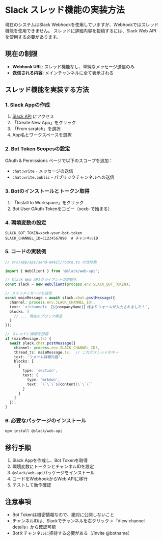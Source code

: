 # Slack スレッド機能の実装方法

現在のシステムはSlack Webhookを使用していますが、Webhookではスレッド機能を使用できません。
スレッドに詳細内容を投稿するには、Slack Web APIを使用する必要があります。

## 現在の制限

- **Webhook URL**: スレッド機能なし、単純なメッセージ送信のみ
- **送信される内容**: メインチャンネルに全て表示される

## スレッド機能を実装する方法

### 1. Slack Appの作成

1. [Slack API](https://api.slack.com/apps) にアクセス
2. 「Create New App」をクリック
3. 「From scratch」を選択
4. App名とワークスペースを選択

### 2. Bot Token Scopesの設定

OAuth & Permissions ページで以下のスコープを追加：
- `chat:write` - メッセージの送信
- `chat:write.public` - パブリックチャンネルへの送信

### 3. Botのインストールとトークン取得

1. 「Install to Workspace」をクリック
2. Bot User OAuth Tokenをコピー（xoxb-で始まる）

### 4. 環境変数の設定

```env
SLACK_BOT_TOKEN=xoxb-your-bot-token
SLACK_CHANNEL_ID=C1234567890  # チャンネルID
```

### 5. コードの実装例

```typescript
// src/app/api/send-email/route.ts の改修案

import { WebClient } from '@slack/web-api';

// Slack Web APIクライアントの初期化
const slack = new WebClient(process.env.SLACK_BOT_TOKEN);

// メインメッセージを送信
const mainMessage = await slack.chat.postMessage({
  channel: process.env.SLACK_CHANNEL_ID!,
  text: `<!channel> 【${companyName}】様よりフォームが入力されました！`,
  blocks: [
    // ... 現在のブロック構造
  ]
});

// スレッドに詳細を投稿
if (mainMessage.ts) {
  await slack.chat.postMessage({
    channel: process.env.SLACK_CHANNEL_ID!,
    thread_ts: mainMessage.ts,  // これがスレッドのキー
    text: 'フォーム詳細内容',
    blocks: [
      {
        type: 'section',
        text: {
          type: 'mrkdwn',
          text: `\`\`\`${content}\`\`\``
        }
      }
    ]
  });
}
```

### 6. 必要なパッケージのインストール

```bash
npm install @slack/web-api
```

## 移行手順

1. Slack Appを作成し、Bot Tokenを取得
2. 環境変数にトークンとチャンネルIDを設定
3. `@slack/web-api`パッケージをインストール
4. コードをWebhookからWeb APIに移行
5. テストして動作確認

## 注意事項

- Bot Tokenは機密情報なので、絶対に公開しないこと
- チャンネルIDは、Slackでチャンネルを右クリック→「View channel details」から確認可能
- Botをチャンネルに招待する必要がある（/invite @botname）